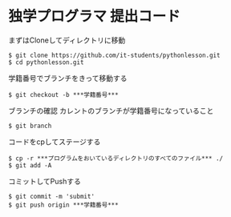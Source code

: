 # 独学プログラマ 提出コード

まずはCloneしてディレクトリに移動

```
$ git clone https://github.com/it-students/pythonlesson.git
$ cd pythonlesson.git
```


学籍番号でブランチをきって移動する

```
$ git checkout -b ***学籍番号***
```

ブランチの確認 カレントのブランチが学籍番号になっていること

```
$ git branch
```

コードをcpしてステージする

```
$ cp -r ***プログラムをおいているディレクトリのすべてのファイル*** ./
$ git add -A
```

コミットしてPushする

```
$ git commit -m 'submit'
$ git push origin ***学籍番号***
```